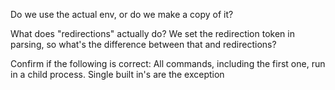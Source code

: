 Do we use the actual env, or do we make a copy of it?

What does "redirections" actually do? We set the redirection token in parsing, so what's the difference
between that and redirections?

Confirm if the following is correct:
	All commands, including the first one, run in a child process.
	Single built in's are the exception 